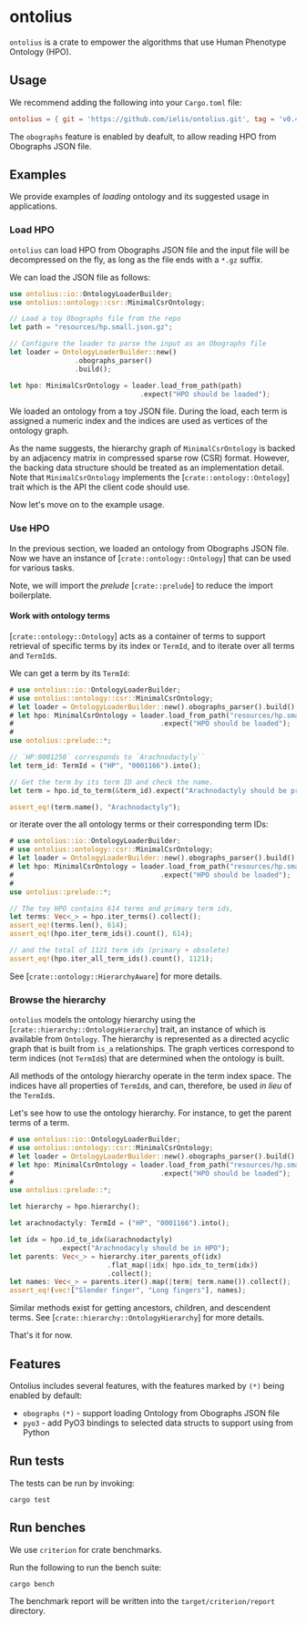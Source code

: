 # ontolius

`ontolius` is a crate to empower the algorithms that use Human Phenotype Ontology (HPO).

## Usage

We recommend adding the following into your `Cargo.toml` file:

```toml
ontolius = { git = 'https://github.com/ielis/ontolius.git', tag = 'v0.4.0' }
```

The `obographs` feature is enabled by deafult, to allow reading HPO from Obographs JSON file.

## Examples

We provide examples of *loading* ontology and its suggested usage
in applications.

### Load HPO

`ontolius` can load HPO from Obographs JSON file 
and the input file will be decompressed on the fly,
as long as the file ends with a `*.gz` suffix.

We can load the JSON file as follows:

```rust
use ontolius::io::OntologyLoaderBuilder;
use ontolius::ontology::csr::MinimalCsrOntology;

// Load a toy Obographs file from the repo
let path = "resources/hp.small.json.gz";

// Configure the loader to parse the input as an Obographs file
let loader = OntologyLoaderBuilder::new()
                .obographs_parser()
                .build();

let hpo: MinimalCsrOntology = loader.load_from_path(path)
                                .expect("HPO should be loaded");
```

We loaded an ontology from a toy JSON file. 
During the load, each term is assigned a numeric index and the indices are used as vertices 
of the ontology graph. 

As the name suggests, the hierarchy graph of `MinimalCsrOntology` 
is backed by an adjacency matrix in compressed sparse row (CSR) format.
However, the backing data structure should be treated as an implementation detail.
Note that `MinimalCsrOntology` implements the [`crate::ontology::Ontology`] trait
which is the API the client code should use. 

Now let's move on to the example usage.

### Use HPO

In the previous section, we loaded an ontology from Obographs JSON file.
Now we have an instance of [`crate::ontology::Ontology`] that can 
be used for various tasks.

Note, we will import the *prelude* [`crate::prelude`] to reduce the import boilerplate.

#### Work with ontology terms

[`crate::ontology::Ontology`] acts as a container of terms to support 
retrieval of specific terms by its index or `TermId`, and to iterate 
over all terms and `TermId`s. 

We can get a term by its `TermId`: 

```rust
# use ontolius::io::OntologyLoaderBuilder;
# use ontolius::ontology::csr::MinimalCsrOntology;
# let loader = OntologyLoaderBuilder::new().obographs_parser().build();
# let hpo: MinimalCsrOntology = loader.load_from_path("resources/hp.small.json.gz")
#                                    .expect("HPO should be loaded");
#
use ontolius::prelude::*;

// `HP:0001250` corresponds to `Arachnodactyly``
let term_id: TermId = ("HP", "0001166").into();

// Get the term by its term ID and check the name. 
let term = hpo.id_to_term(&term_id).expect("Arachnodactyly should be present");

assert_eq!(term.name(), "Arachnodactyly");
```

or iterate over the all ontology terms or their corresponding term IDs:

```rust
# use ontolius::io::OntologyLoaderBuilder;
# use ontolius::ontology::csr::MinimalCsrOntology;
# let loader = OntologyLoaderBuilder::new().obographs_parser().build();
# let hpo: MinimalCsrOntology = loader.load_from_path("resources/hp.small.json.gz")
#                                    .expect("HPO should be loaded");
#
use ontolius::prelude::*;

// The toy HPO contains 614 terms and primary term ids,
let terms: Vec<_> = hpo.iter_terms().collect();
assert_eq!(terms.len(), 614);
assert_eq!(hpo.iter_term_ids().count(), 614);

// and the total of 1121 term ids (primary + obsolete)
assert_eq!(hpo.iter_all_term_ids().count(), 1121);
```

See [`crate::ontology::HierarchyAware`] for more details.

### Browse the hierarchy

`ontolius` models the ontology hierarchy using the [`crate::hierarchy::OntologyHierarchy`] trait, 
an instance of which is available from `Ontology`. 
The hierarchy is represented as a directed acyclic graph that is built from `is_a` relationships. 
The graph vertices correspond to term indices (not `TermId`s) that are determined 
when the ontology is built.

All methods of the ontology hierarchy operate in the term index space. The indices have 
all properties of `TermId`s, and can, therefore, be used *in lieu* of the `TermId`s. 

Let's see how to use the ontology hierarchy. For instance, to get the parent terms of a term.

```rust
# use ontolius::io::OntologyLoaderBuilder;
# use ontolius::ontology::csr::MinimalCsrOntology;
# let loader = OntologyLoaderBuilder::new().obographs_parser().build();
# let hpo: MinimalCsrOntology = loader.load_from_path("resources/hp.small.json.gz")
#                                    .expect("HPO should be loaded");
#
use ontolius::prelude::*;

let hierarchy = hpo.hierarchy();

let arachnodactyly: TermId = ("HP", "0001166").into();

let idx = hpo.id_to_idx(&arachnodactyly)
            .expect("Arachnodacyly should be in HPO");
let parents: Vec<_> = hierarchy.iter_parents_of(idx)
                        .flat_map(|idx| hpo.idx_to_term(idx))
                        .collect();
let names: Vec<_> = parents.iter().map(|term| term.name()).collect();
assert_eq!(vec!["Slender finger", "Long fingers"], names);
```

Similar methods exist for getting ancestors, children, and descendent terms.
See [`crate::hierarchy::OntologyHierarchy`] for more details.

That's it for now.

## Features

Ontolius includes several features, with the features marked by `(*)` being enabled
by default:

* `obographs` `(*)` - support loading Ontology from Obographs JSON file
* `pyo3` - add PyO3 bindings to selected data structs to support using from Python


## Run tests

The tests can be run by invoking:

```shell
cargo test
```

## Run benches

We use `criterion` for crate benchmarks.

Run the following to run the bench suite:

```shell
cargo bench
```

The benchmark report will be written into the `target/criterion/report` directory.
